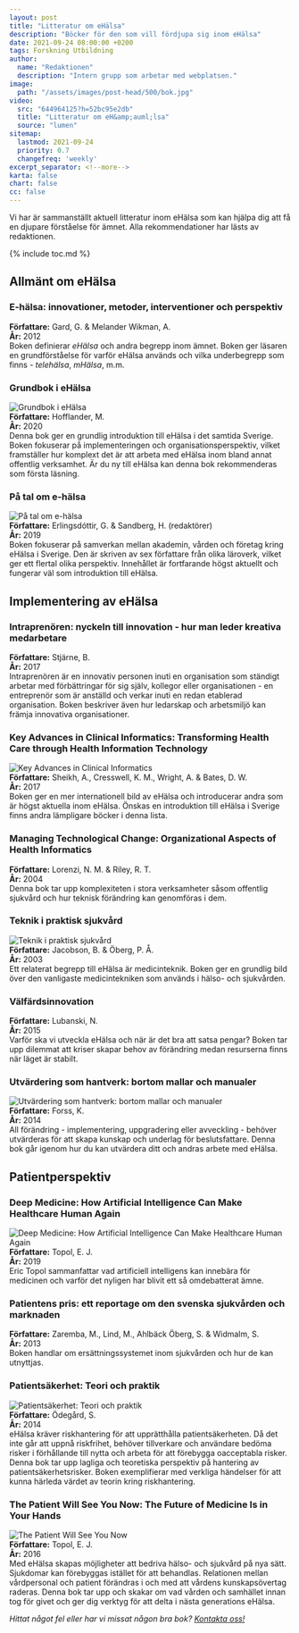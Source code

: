 ```yaml
---
layout: post
title: "Litteratur om eHälsa"
description: "Böcker för den som vill fördjupa sig inom eHälsa"
date: 2021-09-24 08:00:00 +0200
tags: Forskning Utbildning
author:
  name: "Redaktionen"
  description: "Intern grupp som arbetar med webplatsen."
image:
  path: "/assets/images/post-head/500/bok.jpg"
video:
  src: "644964125?h=52bc95e2db"
  title: "Litteratur om eH&amp;auml;lsa"
  source: "lumen"
sitemap:
  lastmod: 2021-09-24
  priority: 0.7
  changefreq: 'weekly'
excerpt_separator: <!--more-->
karta: false
chart: false
cc: false
---
```


Vi har är sammanställt aktuell litteratur inom eHälsa som kan hjälpa dig att få en djupare förståelse för ämnet. Alla rekommendationer har lästs av redaktionen.

<!--more-->

{% include toc.md %}

## Allmänt om eHälsa
### E-hälsa: innovationer, metoder, interventioner och perspektiv
**Författare:** Gard, G. & Melander Wikman, A.\
**År:** 2012\
Boken definierar _eHälsa_ och andra begrepp inom ämnet. Boken ger läsaren en grundförståelse för varför eHälsa används och vilka underbegrepp som finns - _telehälsa_, _mHälsa_, m.m.
### Grundbok i eHälsa
![](/assets/images/post-assets/grundbok-i-ehalsa.jpg "Grundbok i eHälsa")\
**Författare:** Hofflander, M.\
**År:** 2020\
Denna bok ger en grundlig introduktion till eHälsa i det samtida Sverige. Boken fokuserar på implementeringen och organisationsperspektiv, vilket framställer hur komplext det är att arbeta med eHälsa inom bland annat offentlig verksamhet. Är du ny till eHälsa kan denna bok rekommenderas som första läsning.
### På tal om e-hälsa
![](/assets/images/post-assets/pa-tal-om-e-halsa.jpg "På tal om e-hälsa")\
**Författare:** Erlingsdóttir, G. & Sandberg, H. (redaktörer)\
**År:** 2019\
Boken fokuserar på samverkan mellan akademin, vården och företag kring eHälsa i Sverige. Den är skriven av sex författare från olika läroverk, vilket ger ett flertal olika perspektiv. Innehållet är fortfarande högst aktuellt och fungerar väl som introduktion till eHälsa.
## Implementering av eHälsa
### Intraprenören: nyckeln till innovation - hur man leder kreativa medarbetare
**Författare:** Stjärne, B.\
**År:** 2017\
Intraprenören är en innovativ personen inuti en organisation som ständigt arbetar med förbättringar för sig själv, kollegor eller organisationen - en entreprenör som är anställd och verkar inuti en redan etablerad organisation. Boken beskriver även hur ledarskap och arbetsmiljö kan främja innovativa organisationer.
### Key Advances in Clinical Informatics: Transforming Health Care through Health Information Technology
![](/assets/images/post-assets/key-advances-in-clinical-informatics.jpg "Key Advances in Clinical Informatics") \
**Författare:** Sheikh, A., Cresswell, K. M., Wright, A. & Bates, D. W.\
**År:** 2017\
Boken ger en mer internationell bild av eHälsa och introducerar andra som är högst aktuella inom eHälsa. Önskas en introduktion till eHälsa i Sverige finns andra lämpligare böcker i denna lista.
### Managing Technological Change: Organizational Aspects of Health Informatics
**Författare:** Lorenzi, N. M. & Riley, R. T.\
**År:** 2004\
Denna bok tar upp komplexiteten i stora verksamheter såsom offentlig sjukvård och hur teknisk förändring kan genomföras i dem.
### Teknik i praktisk sjukvård
![](/assets/images/post-assets/teknik-i-praktisk-sjukvard.jpg "Teknik i praktisk sjukvård") \
**Författare:** Jacobson, B. & Öberg, P. Å.\
**År:** 2003\
Ett relaterat begrepp till eHälsa är medicinteknik. Boken ger en grundlig bild över den vanligaste medicintekniken som används i hälso- och sjukvården.
### Välfärdsinnovation
**Författare:** Lubanski, N.\
**År:** 2015\
Varför ska vi utveckla eHälsa och när är det bra att satsa pengar? Boken tar upp dilemmat att kriser skapar behov av förändring medan resurserna finns när läget är stabilt.
### Utvärdering som hantverk: bortom mallar och manualer
![](/assets/images/post-assets/utvardering-som-hantverk-bortom-mallar-och-manualer.jpg "Utvärdering som hantverk: bortom mallar och manualer") \
**Författare:** Forss, K.\
**År:** 2014\
All förändring - implementering, uppgradering eller avveckling - behöver utvärderas för att skapa kunskap och underlag för beslutsfattare. Denna bok går igenom hur du kan utvärdera ditt och andras arbete med eHälsa.
## Patientperspektiv
### Deep Medicine: How Artificial Intelligence Can Make Healthcare Human Again
![](/assets/images/post-assets/deep-medicine.jpg "Deep Medicine: How Artificial Intelligence Can Make Healthcare Human Again") \
**Författare:** Topol, E. J.\
**År:** 2019\
Eric Topol sammanfattar vad artificiell intelligens kan innebära för medicinen och varför det nyligen har blivit ett så omdebatterat ämne.
### Patientens pris: ett reportage om den svenska sjukvården och marknaden
**Författare:** Zaremba, M., Lind, M., Ahlbäck Öberg, S. & Widmalm, S.\
**År:** 2013\
Boken handlar om ersättningssystemet inom sjukvården och hur de kan utnyttjas.
### Patientsäkerhet: Teori och praktik
![](/assets/images/post-assets/patientsakerhet.jpg "Patientsäkerhet: Teori och praktik") \
**Författare:** Ödegård, S.\
**År:** 2014\
eHälsa kräver riskhantering för att upprätthålla patientsäkerheten. Då det inte går att uppnå riskfrihet, behöver tillverkare och användare bedöma risker i förhållande till nytta och arbeta för att förebygga oacceptabla risker. Denna bok tar upp lagliga och teoretiska perspektiv på hantering av patientsäkerhetsrisker. Boken exemplifierar med verkliga händelser för att kunna härleda värdet av teorin kring riskhantering.
### The Patient Will See You Now: The Future of Medicine Is in Your Hands
![](/assets/images/post-assets/the-patient-will-see-you-now.jpg "The Patient Will See You Now") \
**Författare:** Topol, E. J.\
**År:** 2016\
Med eHälsa skapas möjligheter att bedriva hälso- och sjukvård på nya sätt. Sjukdomar kan förebyggas istället för att behandlas. Relationen mellan vårdpersonal och patient förändras i och med att vårdens kunskapsövertag raderas. Denna bok tar upp och skakar om vad vården och samhället innan tog för givet och ger dig verktyg för att delta i nästa generations eHälsa.


_Hittat något fel eller har vi missat någon bra bok? [Kontakta oss!](/index.html#form-message)_
